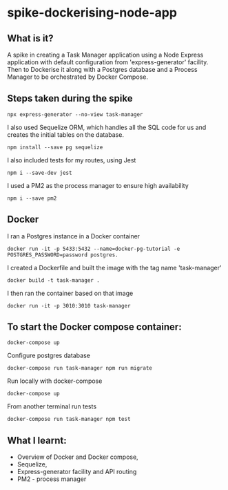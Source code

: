 # spike-dockerising-node-app

## What is it?

A spike in creating a Task Manager application using a Node Express application with default configuration from 'express-generator' facility.
Then to Dockerise it along with a Postgres database and a Process Manager to be orchestrated by Docker Compose.

## Steps taken during the spike

```
npx express-generator --no-view task-manager
```

I also used Sequelize ORM, which handles all the SQL code for us and creates the initial tables on the database.

```
npm install --save pg sequelize
```

I also included tests for my routes, using Jest

```
npm i --save-dev jest
```

I used a PM2 as the process manager to ensure high availability

```
npm i --save pm2
```

## Docker

I ran a Postgres instance in a Docker container

```
docker run -it -p 5433:5432 --name=docker-pg-tutorial -e POSTGRES_PASSWORD=password postgres.
```

I created a Dockerfile and built the image with the tag name 'task-manager'

```
docker build -t task-manager .
```

I then ran the container based on that image

```
docker run -it -p 3010:3010 task-manager
```

## To start the Docker compose container:

```
docker-compose up
```

Configure postgres database
```
docker-compose run task-manager npm run migrate
```
Run locally with docker-compose
```
docker-compose up
```
From another terminal run tests
```
docker-compose run task-manager npm test
```

## What I learnt:

- Overview of Docker and Docker compose,
- Sequelize,
- Express-generator facility and API routing
- PM2 - process manager
